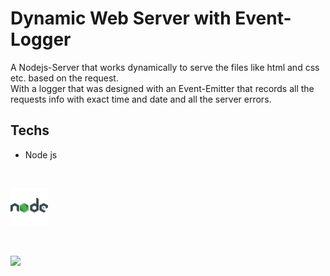 # Dynamic Web Server with Event-Logger
A Nodejs-Server that works dynamically to serve the files like html and css etc. based on the request.  
With a logger that was designed with an Event-Emitter that records all the requests info with exact time and date and all the server errors. 
## Techs
* Node js

<br />
<p float="left">
  <img src="./views/imgs/node.png" width="60" />
</p>
<br />

[![](https://i.postimg.cc/pTq6WPjr/card.png)](https://github.com/AriyanMLZM)
